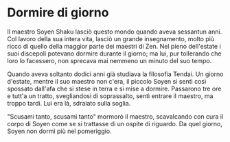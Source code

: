 # Dormire di giorno

Il maestro Soyen Shaku lasciò questo mondo quando aveva sessantun anni. Col lavoro della sua intera vita, lasciò un grande insegnamento, molto più ricco di quello della maggior parte dei maestri di Zen. Nel pieno dell'estate i suoi discepoli potevano dormire durante il giorno; ma lui, pur tollerando che loro lo facessero, non sprecava mai nemmeno un minuto del suo tempo.

Quando aveva soltanto dodici anni già studiava la filosofia Tendai. Un giorno d'estate, mentre il suo maestro non c'era, il piccolo Soyen si sentì così spossato dall'afa che si stese in terra e si mise a dormire. Passarono tre ore e tutt'a un tratto, svegliandosi di soprassalto, sentì entrare il maestro, ma troppo tardi. Lui era là, sdraiato sulla soglia.

"Scusami tanto, scusami tanto" mormorò il maestro, scavalcando con cura il corpo di Soyen come se si trattasse di un ospite di riguardo. Da quel giorno, Soyen non dormì più nel pomeriggio.